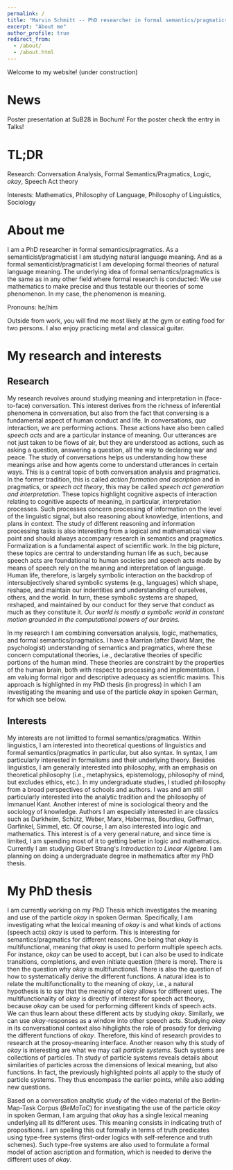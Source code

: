 ```yaml
---
permalink: /
title: "Marvin Schmitt -- PhD researcher in formal semantics/pragmatics"
excerpt: "About me"
author_profile: true
redirect_from: 
  - /about/
  - /about.html
---
```


Welcome to my website! (under construction)

News
======
Poster presentation at SuB28 in Bochum! For the poster check the entry in Talks!

TL;DR
======
Research: Conversation Analysis, Formal Semantics/Pragmatics, Logic, _okay_, Speech Act theory

Interests: Mathematics, Philosophy of Language, Philosophy of Linguistics, Sociology

About me
======
I am a PhD researcher in formal semantics/pragmatics. As a semanticist/pragmaticist I am studying natural language meaning. And as a formal semanticist/pragmaticist I am developing formal theories of natural language meaning. The underlying idea of formal semantics/pragmatics is the same as in any other field where formal research is conducted: We use mathematics to make precise and thus testable our theories of some phenomenon. In my case, the phenomenon is meaning.

Pronouns: he/him

Outside from work, you will find me most likely at the gym or eating food for two persons. I also enjoy practicing metal and classical guitar.

My research and interests
======

Research
------

My research revolves around studying meaning and interpretation in (face-to-face) conversation. This interest derives from the richness of inferential phenomena in conversation, but also from the fact that conversing is a fundamental aspect of human conduct and life. In conversations, _qua_ interaction, we are performing actions. These actions have also been called _speech acts_ and are a particular instance of meaning. Our utterances are not just taken to be flows of air, but they are understood as actions, such as asking a question, answering a question, all the way to declaring war and peace. The study of conversations helps us understanding how these meanings arise and how agents come to understand utterances in certain ways. This is a central topic of both conversation analysis and pragmatics. In the former tradition, this is called _action formation and ascription_ and in pragmatics, or _speech act theory_, this may be called _speech act generation and interpretation_. These topics highlight cognitive aspects of interaction relating to cognitive aspects of meaning, in particular, interpretation processes. Such processes concern processing of information on the level of the linguistic signal, but also reasoning about knowledge, intentions, and plans in context. The study of different reasoning and information processing tasks is also interesting from a logical and mathematical view point and should always accompany research in semantics and pragmatics. Formalization is a fundamental aspect of scientific work. In the big picture, these topics are central to understanding human life as such, because speech acts are foundational to human societies and speech acts made by means of speech rely on the meaning and interpretation of language. Human life, therefore, is largely symbolic interaction on the backdrop of intersubjectively shared symbolic systems (e.g., languages) which shape, reshape, and maintain our indentities and understanding of ourselves, others, and the world. In turn, these symbolic systems are shaped, reshaped, and maintained by our conduct for they serve that conduct as much as they constitute it. _Our world is mostly a symbolic world in constant motion grounded in the computational powers of our brains._ 

In my research I am combining conversation analysis, logic, mathematics, and formal semantics/pragmatics. I have a Marrian (after David Marr, the psychologist) understanding of semantics and pragmatics, where these concern computational theories, i.e., declarative theories of specific portions of the human mind. These theories are constraint by the properties of the human brain, both with respect to processing and implementation. I am valuing formal rigor and descriptive adequacy as scientific maxims. This approach is highlighted in my PhD thesis (in progress) in which I am investigating the meaning and use of the particle _okay_ in spoken German, for which see below.

Interests
------

My interests are not limitted to formal semantics/pragmatics. Within linguistics, I am interested into theoretical questions of linguistics and formal semantics/pragmatics in particular, but also syntax. In syntax, I am particularly interested in formalisms and their underlying theory. Besides linguistics, I am generally interested into philosophy, with an emphasis on theoretical philosophy (i.e., metaphysics, epistemology, philosophy of mind, but excludes ethics, etc.). In my undergraduate studies, I studied philosophy from a broad perspectives of schools and authors. I was and am still particularly interested into the analytic tradition and the philosophy of Immanuel Kant. Another interest of mine is sociological theory and the sociology of knowledge. Authors I am especially interested in are classics such as Durkheim, Schütz, Weber, Marx, Habermas, Bourdieu, Goffman, Garfinkel, Simmel, etc. Of course, I am also interested into logic and mathematics. This interest is of a very general nature, and since time is limited, I am spending most of it to getting better in logic and mathematics. Currently I am studying Gibert Strang's _Introduction to Linear Algebra_. I am planning on doing a undergraduate degree in mathematics after my PhD thesis. 

My PhD thesis
======

I am currently working on my PhD Thesis which investigates the meaning and use of the particle _okay_ in spoken German. Specifically, I am investigating what the lexical meaning of _okay_ is and what kinds of actions (speech acts) _okay_ is used to perform. This is interesting for semantics/pragmatics for different reasons. One being that _okay_ is multifunctional, meaning that _okay_ is used to perform multiple speech acts. For instance, _okay_ can be used to accept, but i can also be used to indicate transitions, completions, and even initiate question (there is more). There is then the question why _okay_ is multifunctional. There is also the question of how to systematically derive the different functions. A natural idea is to relate the multifunctionality to the meaning of _okay_, i.e., a natural hypothesis is to say that the meaning of _okay_ allows for different uses. The multifunctionality of _okay_ is directly of interest for speech act theory, because _okay_ can be used for performing different kinds of speech acts. We can thus learn about these different acts by studying _okay_. Similarly, we can use _okay_-responses as a window into other speech acts. Studying _okay_ in its conversational context also hihglights the role of prosody for deriving the different functions of _okay_. Therefore, this kind of research provides to research at the prosoy-meaning interface. Another reason why this study of _okay_ is interesting are what we may call _particle systems_. Such systems are collections of particles. Th study of particle systems reveals details about similarities of particles across the dimensions of lexical meaning, but also functions. In fact, the previously highlighted points all apply to the study of particle systems. They thus encompass the earlier points, while also adding new questions.

Based on a conversation analtytic study of the video material of the Berlin-Map-Task Corpus (_BeMaTaC_) for investigating the use of the particle _okay_ in spoken German, I am arguing that _okay_ has a single lexical meaning underlying all its different uses. This meaning consists in indicating truth of propositions. I am spelling this out formally in terms of truth predicates using type-free systems (first-order logics with self-reference and truth schemes). Such type-free systems are also used to formulate a formal model of action ascription and formation, which is needed to derive the different uses of _okay_.
